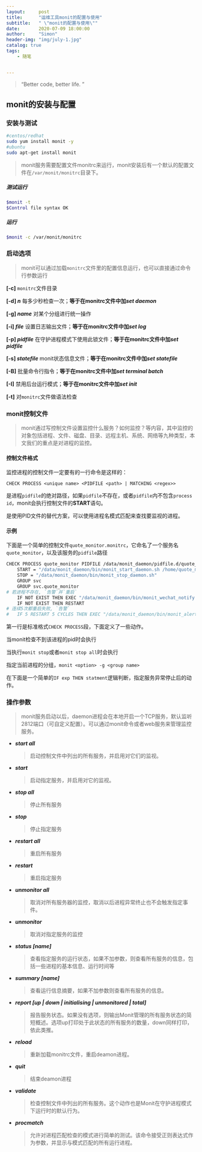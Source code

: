```yaml
---
layout:     post
title:      "运维工具monit的配置与使用"
subtitle:   " \"monit的配置与使用\""
date:       2020-07-09 18:00:00
author:     "Simon"
header-img: "img/july-1.jpg"
catalog: true
tags:
    - 随笔


---
```


> “Better code, better life. ”


## monit的安装与配置

### 安装与测试

```bash
#centos/redhat
sudo yum install monit -y
#ubuntu
sudo apt-get install monit
```

> monit服务需要配置文件monitrc来运行，monit安装后有一个默认的配置文件在`/var/monit/monitrc`目录下。

##### 测试运行

```bash
$monit -t
$Control file syntax OK
```

##### 运行

```bash
$monit -c /var/monit/monitrc
```

### 启动选项

> monit可以通过加载`monitrc`文件里的配置信息运行，也可以直接通过命令行参数运行

**[-c]**						`monitrc`文件目录

**[-d] *n***					每多少秒检查一次；**等于在monitrc文件中加*set daemon***

**[-g] *name***			对某个分组进行统一操作

**[-i]  *file***				 设置日志输出文件；**等于在monitrc文件中加*set log***	

**[-p] *pidfile***		   在守护进程模式下使用此锁文件；**等于在monitrc文件中加*set pidfile***

**[-s] *statefile***		monit状态信息文件；**等于在monitrc文件中加*set statefile***

**[-B]**						批量命令行指令；**等于在monitrc文件中加*set terminal batch***

**[-I]**						 禁用后台运行模式；**等于在monitrc文件中加*set init***

**[-t]**						对`monitrc`文件做语法检查

### monit控制文件

> monit通过写控制文件设置监控什么服务？如何监控？等内容，其中监控的对象包括进程、文件、磁盘、目录、远程主机、系统、网络等九种类型，本文我们的重点是对进程的监控。

#### 控制文件格式

监控进程的控制文件一定要有的一行命令是这样的：

```
CHECK PROCESS <unique name> <PIDFILE <path> | MATCHING <regex>>
```

<path>是进程`pidfile`的绝对路径，如果`pidfile`不存在，或者`pidfile`内不包含`process id`，monit会执行控制文件的**START**语句。

<regex>是使用PID文件的替代方案，可以使用进程名模式匹配来查找要监视的进程。

#### 示例

下面是一个简单的控制文件`quote_monitor.monitrc`，它命名了一个服务名`quote_monitor`，以及该服务的`pidfile`路径

```bash
CHECK PROCESS quote_monitor PIDFILE /data/monit_daemon/pidfile.d/quote_monitor.pid
    START = "/data/monit_daemon/bin/monit_start_daemon.sh /home/quote_monitor/quote_monitor"
	STOP = "/data/monit_daemon/bin/monit_stop_daemon.sh"
	GROUP svc
	GROUP svc.quote_monitor
# 若进程不存在, `告警`并`重启`
	IF NOT EXIST THEN EXEC "/data/monit_daemon/bin/monit_wechat_notify.sh" ELSE IF SUCCEEDED THEN EXEC "/data/monit_daemon/bin/monit_wechat_notify.sh"
	IF NOT EXIST THEN RESTART
# 连续5次都重启失败, `告警`
#	IF 5 RESTART 5 CYCLES THEN EXEC "/data/monit_daemon/bin/monit_alert_to_dingtalk.sh"
```

第一行是标准格式`CHECK PROCESS`段，下面定义了一些动作。

<START> 当monit检查不到该进程的pid时会执行

<STOP>当执行`monit stop`或者`monit stop all`时会执行

<GROUP>指定当前进程的分组，`monit <option> -g <group name>`

在下面是一个简单的`IF exp THEN statment`逻辑判断，指定服务异常停止后的动作。

### 操作参数

> monit服务启动以后，daemon进程会在本地开启一个TCP服务，默认监听2812端口（可自定义配置）。可以通过monit命令或者web服务来管理监控服务。

* ***start all***

  > 启动控制文件中列出的所有服务，并启用对它们的监视。

* ***start <name>***

  > 启动指定服务，并启用对它的监视。

* ***stop all***

  > 停止所有服务

* ***stop <name>***

  > 停止指定服务

* ***restart all***

  > 重启所有服务

* ***restart <name>***

  > 重启指定服务

* ***unmonitor all***

  > 取消对所有服务器的监控，取消以后进程异常终止也不会触发指定事件。

* ***unmonitor <name>***

  > 取消对指定服务的监控

* ***status [name]***

  > 查看指定服务的运行状态，如果不加参数，则查看所有服务的信息，包括一些进程的基本信息、运行时间等

* ***summary [name]***

  > 查看运行信息摘要，如果不加参数则查看所有服务的信息。

* ***report [up | down | initialising | unmonitored | total]***

  > 报告服务状态。如果没有选项，则输出Monit管理的所有服务状态的简短概述。选项up打印处于此状态的所有服务的数量，down同样打印，依此类推。

* ***reload***

  > 重新加载monitrc文件，重启deamon进程。

* ***quit***

  > 结束deamon进程

* ***validate***

  > 检查控制文件中列出的所有服务。这个动作也是Monit在守护进程模式下运行时的默认行为。

* ***procmatch <regex>***

  > 允许对进程匹配检查的模式进行简单的测试。该命令接受正则表达式作为参数，并显示与模式匹配的所有运行进程。